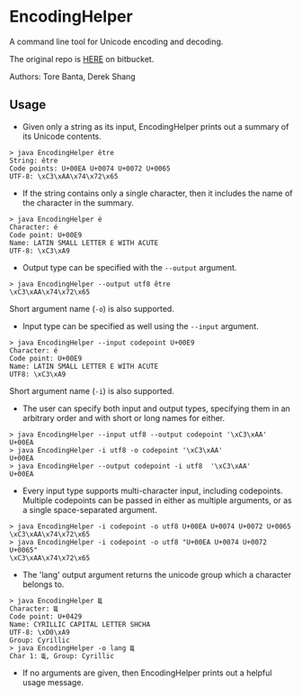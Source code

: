 # EncodingHelper
A command line tool for Unicode encoding and decoding.

The original repo is [HERE](https://bitbucket.org/bantat/encodinghelper) on bitbucket.

Authors: Tore Banta, Derek Shang

## Usage
* Given only a string as its input, EncodingHelper prints out a summary of its Unicode contents.  
~~~
> java EncodingHelper être
String: être
Code points: U+00EA U+0074 U+0072 U+0065
UTF-8: \xC3\xAA\x74\x72\x65
~~~
* If the string contains only a single character, then it includes the name of the character in the summary.
~~~
> java EncodingHelper é
Character: é
Code point: U+00E9
Name: LATIN SMALL LETTER E WITH ACUTE
UTF-8: \xC3\xA9
~~~
* Output type can be specified with the `--output` argument.
~~~
> java EncodingHelper --output utf8 être
\xC3\xAA\x74\x72\x65
~~~
Short argument name (`-o`) is also supported.
* Input type can be specified as well using the `--input` argument.
~~~
> java EncodingHelper --input codepoint U+00E9
Character: é
Code point: U+00E9
Name: LATIN SMALL LETTER E WITH ACUTE
UTF8: \xC3\xA9
~~~
Short argument name (`-i`) is also supported.
* The user can specify both input and output types, specifying them in an arbitrary order and with short or long names for either.
~~~
> java EncodingHelper --input utf8 --output codepoint '\xC3\xAA'
U+00EA
> java EncodingHelper -i utf8 -o codepoint '\xC3\xAA'
U+00EA
> java EncodingHelper --output codepoint -i utf8  '\xC3\xAA'
U+00EA
~~~
* Every input type supports multi-character input, including codepoints. Multiple codepoints can be passed in either as multiple arguments, or as a single space-separated argument.
~~~
> java EncodingHelper -i codepoint -o utf8 U+00EA U+0074 U+0072 U+0065
\xC3\xAA\x74\x72\x65
> java EncodingHelper -i codepoint -o utf8 "U+00EA U+0074 U+0072 U+0065"
\xC3\xAA\x74\x72\x65
~~~
* The 'lang' output argument returns the unicode group which a character belongs to.
~~~
> java EncodingHelper Щ
Character: Щ
Code point: U+0429
Name: CYRILLIC CAPITAL LETTER SHCHA
UTF-8: \xD0\xA9
Group: Cyrillic
> java EncodingHelper -o lang Щ
Char 1: Щ, Group: Cyrillic
~~~
* If no arguments are given, then EncodingHelper prints out a helpful usage message.
